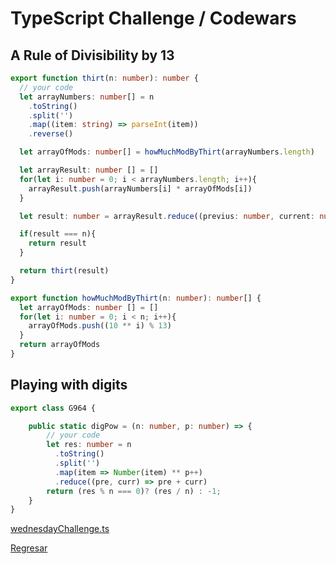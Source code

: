 # TypeScript Challenge / Codewars

## A Rule of Divisibility by 13

``` TypeScript
export function thirt(n: number): number {
  // your code
  let arrayNumbers: number[] = n
    .toString()
    .split('')
    .map((item: string) => parseInt(item))
    .reverse()

  let arrayOfMods: number[] = howMuchModByThirt(arrayNumbers.length)

  let arrayResult: number [] = []
  for(let i: number = 0; i < arrayNumbers.length; i++){
    arrayResult.push(arrayNumbers[i] * arrayOfMods[i])
  }

  let result: number = arrayResult.reduce((previus: number, current: number) => previus + current)

  if(result === n){
    return result
  }

  return thirt(result)
}

export function howMuchModByThirt(n: number): number[] {
  let arrayOfMods: number [] = []
  for(let i: number = 0; i < n; i++){
    arrayOfMods.push((10 ** i) % 13)
  }
  return arrayOfMods
}
```

## Playing with digits

``` TypeScript
export class G964 {

    public static digPow = (n: number, p: number) => {
        // your code
        let res: number = n
          .toString()
          .split('')
          .map(item => Number(item) ** p++)
          .reduce((pre, curr) => pre + curr)
        return (res % n === 0)? (res / n) : -1;
    }
}
```

[wednesdayChallenge.ts](/src/week_06/24-08-2022/wednesdayChallenge.ts)

[Regresar](/README.md)
